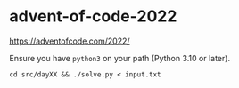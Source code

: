 # advent-of-code-2022

https://adventofcode.com/2022/

Ensure you have `python3` on your path (Python 3.10 or later).

```
cd src/dayXX && ./solve.py < input.txt
```
